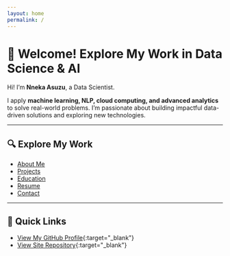 ```yaml
---
layout: home
permalink: /
---
```


# 👋 Welcome! Explore My Work in Data Science & AI

Hi! I’m **Nneka Asuzu**, a Data Scientist.

I apply **machine learning, NLP, cloud computing, and advanced analytics** to solve real-world problems. I’m passionate about building impactful data-driven solutions and exploring new technologies.

---

## 🔍 Explore My Work

- [About Me](/about/) 
- [Projects](/projects/) 
- [Education](/education/) 
- [Resume](/resume/) 
- [Contact](/contact/)

---

## 🔗 Quick Links

- [View My GitHub Profile](https://github.com/NnekaAsuzu){:target="_blank"} 
- [View Site Repository](https://github.com/NnekaAsuzu/nnekaasuzu.github.io){:target="_blank"}